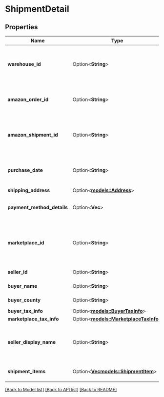 # ShipmentDetail

## Properties

Name | Type | Description | Notes
------------ | ------------- | ------------- | -------------
**warehouse_id** | Option<**String**> | The Amazon-defined identifier for the warehouse. | [optional]
**amazon_order_id** | Option<**String**> | The Amazon-defined identifier for the order. | [optional]
**amazon_shipment_id** | Option<**String**> | The Amazon-defined identifier for the shipment. | [optional]
**purchase_date** | Option<**String**> | The date and time when the order was created. | [optional]
**shipping_address** | Option<[**models::Address**](Address.md)> |  | [optional]
**payment_method_details** | Option<**Vec<String>**> | The list of payment method details. | [optional]
**marketplace_id** | Option<**String**> | The identifier for the marketplace where the order was placed. | [optional]
**seller_id** | Option<**String**> | The seller identifier. | [optional]
**buyer_name** | Option<**String**> | The name of the buyer. | [optional]
**buyer_county** | Option<**String**> | The county of the buyer. | [optional]
**buyer_tax_info** | Option<[**models::BuyerTaxInfo**](BuyerTaxInfo.md)> |  | [optional]
**marketplace_tax_info** | Option<[**models::MarketplaceTaxInfo**](MarketplaceTaxInfo.md)> |  | [optional]
**seller_display_name** | Option<**String**> | The seller’s friendly name registered in the marketplace. | [optional]
**shipment_items** | Option<[**Vec<models::ShipmentItem>**](ShipmentItem.md)> | A list of shipment items. | [optional]

[[Back to Model list]](../README.md#documentation-for-models) [[Back to API list]](../README.md#documentation-for-api-endpoints) [[Back to README]](../README.md)


